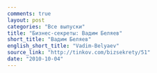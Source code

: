 ```yaml
---
comments: true
layout: post
categories: "Все выпуски"
title: "Бизнес-секреты: Вадим Беляев"
short_title: "Вадим Беляев"
english_short_title: "Vadim-Belyaev"
source_link: "http://tinkov.com/bizsekrety/51"
date: "2010-10-04"
---
```


